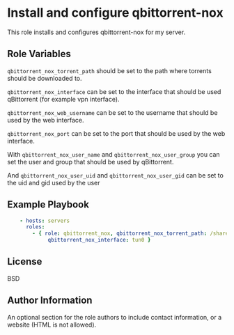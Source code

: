 Install and configure qbittorrent-nox
=========

This role installs and configures qbittorrent-nox for my server.

Role Variables
--------------

```qbittorrent_nox_torrent_path``` should be set to the path where torrents should be downloaded to.

```qbittorrent_nox_interface``` can be set to the interface that should be used qBittorrent (for example vpn interface).

```qbittorrent_nox_web_username``` can be set to the username that should be used by the web interface.

```qbittorrent_nox_port``` can be set to the port that should be used by the web interface.

With ```qbittorrent_nox_user_name``` and ```qbittorrent_nox_user_group``` you can set the user and group that should be used by qBittorrent.

And ```qbittorrent_nox_user_uid``` and ```qbittorrent_nox_user_gid``` can be set to the uid and gid used by the user

Example Playbook
----------------

```yaml
    - hosts: servers
      roles:
        - { role: qbittorrent_nox, qbittorrent_nox_torrent_path: /share/video-share/Torrents,
             qbittorrent_nox_interface: tun0 }
```

License
-------

BSD

Author Information
------------------

An optional section for the role authors to include contact information, or a website (HTML is not allowed).
